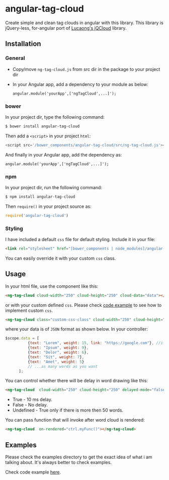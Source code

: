 # angular-tag-cloud
Create simple and clean tag clouds in angular with this library. This library is jQuery-less, for-angular port of [Lucaong's jQCloud](https://github.com/lucaong/jQCloud) library.

## Installation

### General
- Copy/move `ng-tag-cloud.js` from src dir in the package to your project dir
- In your Angular app, add a dependency to your module as below:
  
  `angular.module('yourApp',['ngTagCloud',...]');` 
  
### bower
In your project dir, type the following command:

```sh
$ bower install angular-tag-cloud
```
Then add a `<script>` in your project `html`:

```javascript
<script src='/bower_components/angular-tag-cloud/src/ng-tag-cloud.js'></script>
```
And finally in your Angular app, add the dependency as:

`angular.module('yourApp',['ngTagCloud',...]');`


### npm
In your project dir, run the following command:

```sh
$ npm install angular-tag-cloud
```
Then `require()` in your project source as:

```javascript
require('angular-tag-cloud')
```

### Styling

I have included a default `css` file for default styling. Include it in your file:

```html
<link rel="stylesheet" href="[bower_components | node_modules]/angular-tag-cloud/src/css/ng-tag-cloud.css">
```
You can easily override it with your custom `css` class.
 
## Usage

In your html file, use the component like this:

```html
<ng-tag-cloud cloud-width="250" cloud-height="250" cloud-data="data"></ng-tag-cloud> <!-- default height and width is 300px -->
```
or with your custom defined `css`. Please check [code example](https://github.com/zeeshanhyder/angular-tag-cloud/tree/master/examples) to see how to implement custom `css`.

```html
<ng-tag-cloud class="custom-css-class" cloud-width="250" cloud-height="250" cloud-data="data"></ng-tag-cloud>
```

where your data is of `JSON` format as shown below. In your controller:

```javascript
$scope.data = [
          {text: "Lorem", weight: 15, link: "https://google.com"}, //if your tag has a link.
          {text: "Ipsum", weight: 9},
          {text: "Dolor", weight: 6},
          {text: "Sit", weight: 7},
          {text: "Amet", weight: 5}
          // ...as many words as you want
      ];
```

You can control whether there will be delay in word drawing like this:
```html
<ng-tag-cloud  cloud-width="250" cloud-height="250" delayed-mode="false"></ng-tag-cloud>
```
- True - 10 ms delay.
- False - No delay.
- Undefined - True only if there is more then 50 words.

You can pass function that will invoke after word cloud is rendered:
```html
<ng-tag-cloud  on-rendered="ctrl.myFunc()"></ng-tag-cloud>
```

## Examples

Please check the examples directory to get the exact idea of what i am talking about. It's always better to check examples. 

Check code example [here](https://github.com/zeeshanhyder/angular-tag-cloud/tree/master/examples).
